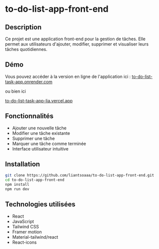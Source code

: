 # to-do-list-app-front-end

## Description

Ce projet est une application front-end pour la gestion de tâches. Elle permet aux utilisateurs d'ajouter, modifier, supprimer et visualiser leurs tâches quotidiennes.

## Démo

Vous pouvez accéder à la version en ligne de l'application ici : 
[to-do-list-task-app.onrender.com](https://to-do-list-task-app.onrender.com)

ou bien ici

[to-do-list-task-app-lia.vercel.app](https://to-do-list-task-app-lia.vercel.app/)

## Fonctionnalités

- Ajouter une nouvelle tâche
- Modifier une tâche existante
- Supprimer une tâche
- Marquer une tâche comme terminée
- Interface utilisateur intuitive

## Installation

```bash
git clone https://github.com/liantsoaaa/to-do-list-app-front-end.git
cd to-do-list-app-front-end
npm install
npm run dev
```

## Technologies utilisées

- React
- JavaScript
- Tailwind CSS
- Framer motion
- Material-tailwind/react
- React-icons